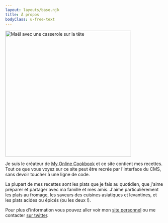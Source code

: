 ```yaml
---
layout: layouts/base.njk
title: À propos
bodyClass: u-free-text
---
```


<img src="/img/mael.jpg" alt="Maël avec une casserole sur la tête" width="400"/>

Je suis le créateur de [My Online Cookbook](https://github.com/maeligg/my-online-cookbook) et ce site contient mes recettes. Tout ce que vous voyez sur ce site peut être recrée par l'interface du CMS, sans devoir toucher à une ligne de code.

La plupart de mes recettes sont les plats que je fais au quotidien, que j'aime préparer et partager avec ma famille et mes amis. J'aime particulièrement les plats au fromage, les saveurs des cuisines asiatiques et levantines, et les plats acides ou épicés (ou les deux !).

Pour plus d'information vous pouvez aller voir mon [site personnel](https://www.maelbrunet.com/) ou me contacter [sur twitter](https://twitter.com/maelb).